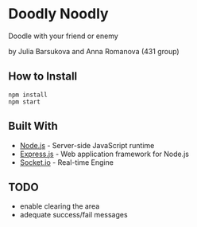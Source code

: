 ﻿# Doodly Noodly

Doodle with your friend or enemy

by Julia Barsukova and Anna Romanova (431 group)

## How to Install

```
npm install
npm start
```

## Built With

* [Node.js](https://nodejs.org) - Server-side JavaScript runtime
* [Express.js](https://expressjs.com/) - Web application framework for Node.js
* [Socket.io](https://maven.apache.org/) - Real-time Engine

## TODO

* enable clearing the area
* adequate success/fail messages